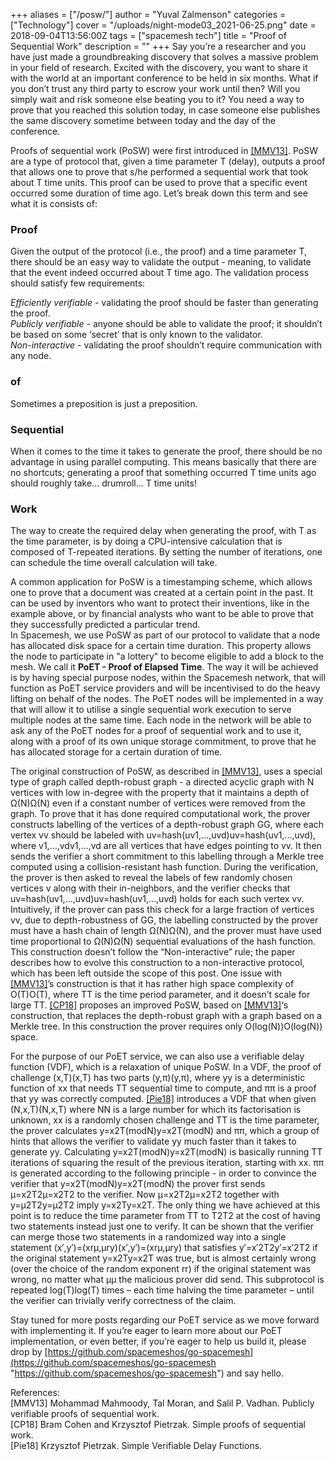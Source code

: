 +++
aliases = ["/posw/"]
author = "Yuval Zalmenson"
categories = ["Technology"]
cover = "/uploads/night-mode03_2021-06-25.png"
date = 2018-09-04T13:56:00Z
tags = ["spacemesh tech"]
title = "Proof of Sequential Work"
description = ""
+++
Say you’re a researcher and you have just made a groundbreaking discovery that solves a massive problem in your field of research. Excited with the discovery, you want to share it with the world at an important conference to be held in six months. What if you don’t trust any third party to escrow your work until then? Will you simply wait and risk someone else beating you to it? You need a way to prove that you reached this solution today, in case someone else publishes the same discovery sometime between today and the day of the conference.

Proofs of sequential work (PoSW) were first introduced in [\[MMV13\]](https://spacemesh.io/posw/#MMV13). PoSW are a type of protocol that, given a time parameter T (delay), outputs a proof that allows one to prove that s/he performed a sequential work that took about T time units. This proof can be used to prove that a specific event occurred some duration of time ago. Let’s break down this term and see what it is consists of:

### Proof

Given the output of the protocol (i.e., the proof) and a time parameter T, there should be an easy way to validate the output - meaning, to validate that the event indeed occurred about T time ago. The validation process should satisfy few requirements:

_Efficiently verifiable_ - validating the proof should be faster than generating the proof.  
_Publicly verifiable_ - anyone should be able to validate the proof; it shouldn’t be based on some ‘secret’ that is only known to the validator.  
_Non-interactive_ - validating the proof shouldn’t require communication with any node.

### of

Sometimes a preposition is just a preposition.

### Sequential

When it comes to the time it takes to generate the proof, there should be no advantage in using parallel computing. This means basically that there are no shortcuts; generating a proof that something occurred T time units ago should roughly take... drumroll... T time units!

### Work

The way to create the required delay when generating the proof, with T as the time parameter, is by doing a CPU-intensive calculation that is composed of T-repeated iterations. By setting the number of iterations, one can schedule the time overall calculation will take.

A common application for PoSW is a timestamping scheme, which allows one to prove that a document was created at a certain point in the past. It can be used by inventors who want to protect their inventions, like in the example above, or by financial analysts who want to be able to prove that they successfully predicted a particular trend.  
In Spacemesh, we use PoSW as part of our protocol to validate that a node has allocated disk space for a certain time duration. This property allows the node to participate in "a lottery" to become eligible to add a block to the mesh. We call it **PoET - Proof of Elapsed Time**. The way it will be achieved is by having special purpose nodes, within the Spacemesh network, that will function as PoET service providers and will be incentivised to do the heavy lifting on behalf of the nodes. The PoET nodes will be implemented in a way that will allow it to utilise a single sequential work execution to serve multiple nodes at the same time. Each node in the network will be able to ask any of the PoET nodes for a proof of sequential work and to use it, along with a proof of its own unique storage commitment, to prove that he has allocated storage for a certain duration of time. 

The original construction of PoSW, as described in [\[MMV13\]](https://spacemesh.io/posw/#MMV13), uses a special type of graph called depth-robust graph - a directed acyclic graph with N vertices with low in-degree with the property that it maintains a depth of Ω(N)Ω(N) even if a constant number of vertices were removed from the graph. To prove that it has done required computational work, the prover constructs labelling of the vertices of a depth-robust graph GG, where each vertex vv should be labeled with uv=hash(uv1,...,uvd)uv=hash(uv1,...,uvd), where v1,...,vdv1,...,vd are all vertices that have edges pointing to vv. It then sends the verifier a short commitment to this labelling through a Merkle tree computed using a collision-resistant hash function. During the verification, the prover is then asked to reveal the labels of few randomly chosen vertices v along with their in-neighbors, and the verifier checks that uv=hash(uv1,...,uvd)uv=hash(uv1,...,uvd) holds for each such vertex vv. Intuitively, if the prover can pass this check for a large fraction of vertices vv, due to depth-robustness of GG, the labelling constructed by the prover must have a hash chain of length Ω(N)Ω(N), and the prover must have used time proportional to Ω(N)Ω(N) sequential evaluations of the hash function. This construction doesn’t follow the “Non-interactive” rule; the paper describes how to evolve this construction to a non-interactive protocol, which has been left outside the scope of this post. One issue with [\[MMV13\]](https://spacemesh.io/posw/#MMV13)’s construction is that it has rather high space complexity of O(T)O(T), where TT is the time period parameter, and it doesn’t scale for large TT. [\[CP18\]](https://spacemesh.io/posw/#CP18) proposes an improved PoSW, based on [\[MMV13\]](https://spacemesh.io/posw/#MMV13)‘s construction, that replaces the depth-robust graph with a graph based on a Merkle tree. In this construction the prover requires only O(log(N))O(log(N)) space.

For the purpose of our PoET service, we can also use a verifiable delay function (VDF), which is a relaxation of unique PoSW. In a VDF, the proof of challenge (x,T)(x,T) has two parts (y,π)(y,π), where yy is a deterministic function of xx that needs TT sequential time to compute, and ππ is a proof that yy was correctly computed. [\[Pie18\]](https://spacemesh.io/posw/#Pie18) introduces a VDF that when given (N,x,T)(N,x,T) where NN is a large number for which its factorisation is unknown, xx is a randomly chosen challenge and TT is the time parameter, the prover calculates y=x2T(modN)y=x2T(modN) and ππ, which a group of hints that allows the verifier to validate yy much faster than it takes to generate yy. Calculating y=x2T(modN)y=x2T(modN) is basically running TT iterations of squaring the result of the previous iteration, starting with xx. ππ is generated according to the following principle - in order to convince the verifier that y=x2T(modN)y=x2T(modN) the prover first sends μ=x2T2μ=x2T2 to the verifier. Now μ=x2T2μ=x2T2 together with y=μ2T2y=μ2T2 imply y=x2Ty=x2T. The only thing we have achieved at this point is to reduce the time parameter from TT to T2T2 at the cost of having two statements instead just one to verify. It can be shown that the verifier can merge those two statements in a randomized way into a single statement (x′,y′)=(xrμ,μry)(x′,y′)=(xrμ,μry) that satisfies y′=x′2T2y′=x′2T2 if the original statement y=x2Ty=x2T was true, but is almost certainly wrong (over the choice of the random exponent rr) if the original statement was wrong, no matter what μμ the malicious prover did send. This subprotocol is repeated log(T)log(T) times – each time halving the time parameter – until the verifier can trivially verify correctness of the claim.

Stay tuned for more posts regarding our PoET service as we move forward with implementing it. If you’re eager to learn more about our PoET implementation, or even better, if you’re eager to help us build it, please drop by [https://github.com/spacemeshos/go-spacemesh](https://github.com/spacemeshos/go-spacemesh "https://github.com/spacemeshos/go-spacemesh") and say hello.

References:  
\[MMV13\] Mohammad Mahmoody, Tal Moran, and Salil P. Vadhan. Publicly verifiable proofs of sequential work.  
\[CP18\] Bram Cohen and Krzysztof Pietrzak. Simple proofs of sequential work.  
\[Pie18\] Krzysztof Pietrzak. Simple Verifiable Delay Functions.